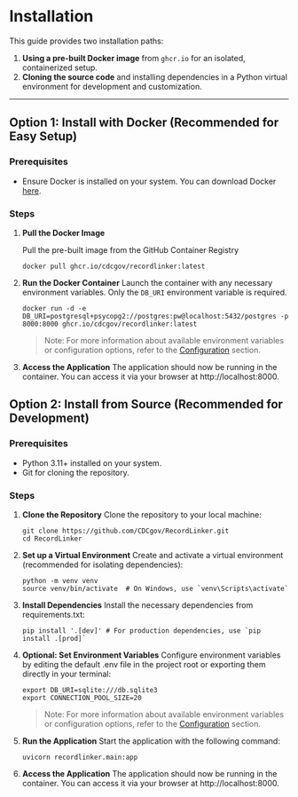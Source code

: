 # Installation

This guide provides two installation paths:

1. **Using a pre-built Docker image** from `ghcr.io` for an isolated, containerized setup.
2. **Cloning the source code** and installing dependencies in a Python virtual environment for development and customization.

---

## Option 1: Install with Docker (Recommended for Easy Setup)

### Prerequisites

- Ensure Docker is installed on your system. You can download Docker [here](https://docs.docker.com/get-docker/).

### Steps

1. **Pull the Docker Image**

    Pull the pre-built image from the GitHub Container Registry

    ```
    docker pull ghcr.io/cdcgov/recordlinker:latest
    ```
    
1. **Run the Docker Container**
    Launch the container with any necessary environment variables.  Only the `DB_URI` environment variable is required.

    ```
    docker run -d -e DB_URI=postgresql+psycopg2://postgres:pw@localhost:5432/postgres -p 8000:8000 ghcr.io/cdcgov/recordlinker:latest
    ```

    > Note: For more information about available environment variables or configuration options, refer to the [Configuration](configuration.md) section.

1. **Access the Application**
    The application should now be running in the container. You can access it via your browser at http://localhost:8000.


## Option 2: Install from Source (Recommended for Development)

### Prerequisites

- Python 3.11+ installed on your system.
- Git for cloning the repository.

### Steps

1. **Clone the Repository**
    Clone the repository to your local machine:

    ```
    git clone https://github.com/CDCgov/RecordLinker.git
    cd RecordLinker
    ```

1. **Set up a Virtual Environment**
    Create and activate a virtual environment (recommended for isolating dependencies):

    ```
    python -m venv venv
    source venv/bin/activate  # On Windows, use `venv\Scripts\activate`
    ```

1. **Install Dependencies**
    Install the necessary dependencies from requirements.txt:

    ```
    pip install '.[dev]' # For production dependencies, use `pip install .[prod]`
    ```

1. **Optional: Set Environment Variables**
    Configure environment variables by editing the default .env file in the project root or exporting them directly in your terminal:

    ```
    export DB_URI=sqlite:///db.sqlite3
    export CONNECTION_POOL_SIZE=20
    ```

    > Note: For more information about available environment variables or configuration options, refer to the [Configuration](configuration.md) section.

1. **Run the Application**
Start the application with the following command:

    ```
    uvicorn recordlinker.main:app
    ```

1. **Access the Application**
The application should now be running in the container. You can access it via your browser at http://localhost:8000.
